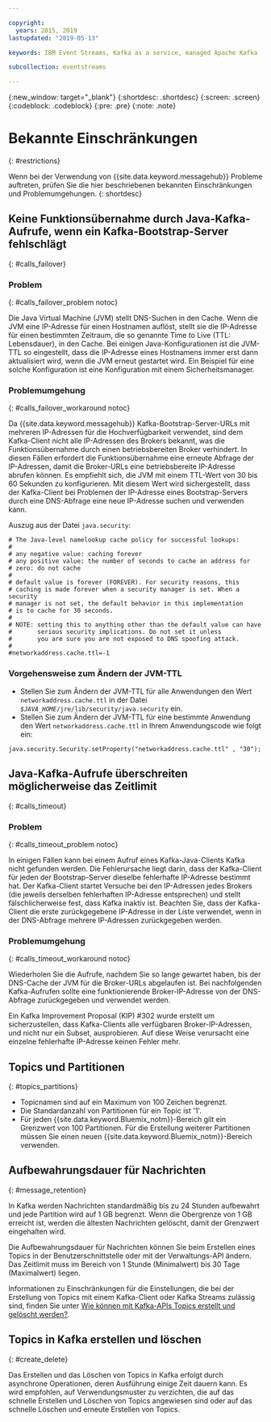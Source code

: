 ```yaml
---

copyright:
  years: 2015, 2019
lastupdated: "2019-05-13"

keywords: IBM Event Streams, Kafka as a service, managed Apache Kafka

subcollection: eventstreams

---
```


{:new_window: target="_blank"}
{:shortdesc: .shortdesc}
{:screen: .screen}
{:codeblock: .codeblock}
{:pre: .pre}
{:note: .note}


# Bekannte Einschränkungen
{: #restrictions}

Wenn bei der Verwendung von {{site.data.keyword.messagehub}} Probleme auftreten, prüfen Sie die hier beschriebenen bekannten Einschränkungen und Problemumgehungen. 
{: shortdesc}

## Keine Funktionsübernahme durch Java-Kafka-Aufrufe, wenn ein Kafka-Bootstrap-Server fehlschlägt
{: #calls_failover}

### Problem
{: #calls_failover_problem notoc}

Die Java Virtual Machine (JVM) stellt DNS-Suchen in den Cache. Wenn die JVM eine IP-Adresse für einen Hostnamen auflöst, stellt sie die IP-Adresse für einen bestimmten Zeitraum, die so genannte Time to Live (TTL: Lebensdauer), in den Cache. Bei einigen Java-Konfigurationen ist die JVM-TTL so eingestellt, dass die IP-Adresse eines Hostnamens immer erst dann aktualisiert wird, wenn die JVM erneut gestartet wird. Ein Beispiel für eine solche Konfiguration ist eine Konfiguration mit einem Sicherheitsmanager.

### Problemumgehung
{: #calls_failover_workaround notoc}

Da {{site.data.keyword.messagehub}} Kafka-Bootstrap-Server-URLs mit mehreren IP-Adressen für die Hochverfügbarkeit verwendet, sind dem Kafka-Client nicht alle IP-Adressen des Brokers bekannt, was die Funktionsübernahme durch einen betriebsbereiten Broker verhindert. In diesen Fällen erfordert die Funktionsübernahme eine erneute Abfrage der IP-Adressen, damit die Broker-URLs eine betriebsbereite IP-Adresse abrufen können. Es empfiehlt sich, die JVM mit einem TTL-Wert von 30 bis 60 Sekunden zu konfigurieren. Mit diesem Wert wird sichergestellt, dass der Kafka-Client bei Problemen der IP-Adresse eines Bootstrap-Servers durch eine DNS-Abfrage eine neue IP-Adresse suchen und verwenden kann.

Auszug aus der Datei <code>java.security</code>: 

```
# The Java-level namelookup cache policy for successful lookups:
#
# any negative value: caching forever
# any positive value: the number of seconds to cache an address for
# zero: do not cache
#
# default value is forever (FOREVER). For security reasons, this
# caching is made forever when a security manager is set. When a security
# manager is not set, the default behavior in this implementation
# is to cache for 30 seconds.
#
# NOTE: setting this to anything other than the default value can have
#       serious security implications. Do not set it unless
#       you are sure you are not exposed to DNS spoofing attack.
#
#networkaddress.cache.ttl=-1
```

### Vorgehensweise zum Ändern der JVM-TTL
* Stellen Sie zum Ändern der JVM-TTL für alle Anwendungen den Wert <code>networkaddress.cache.ttl</code> in der Datei <code><var class="keyword varname">$JAVA_HOME</var>/jre/lib/security/java.security</code> ein.
* Stellen Sie zum Ändern der JVM-TTL für eine bestimmte Anwendung den Wert <code>networkaddress.cache.ttl</code> in Ihrem Anwendungscode wie folgt ein:
```
java.security.Security.setProperty("networkaddress.cache.ttl" , "30");
```

## Java-Kafka-Aufrufe überschreiten möglicherweise das Zeitlimit
{: #calls_timeout}

### Problem
{: #calls_timeout_problem notoc}

In einigen Fällen kann bei einem Aufruf eines Kafka-Java-Clients Kafka nicht gefunden werden. Die Fehlerursache liegt darin, dass der Kafka-Client für jeden der Bootstrap-Server dieselbe fehlerhafte IP-Adresse bestimmt hat. Der Kafka-Client startet Versuche bei den IP-Adressen jedes Brokers (die jeweils derselben fehlerhaften IP-Adresse entsprechen) und stellt fälschlicherweise fest, dass Kafka inaktiv ist. Beachten Sie, dass der Kafka-Client die erste zurückgegebene IP-Adresse in der Liste verwendet, wenn in der DNS-Abfrage mehrere IP-Adressen zurückgegeben werden.

### Problemumgehung
{: #calls_timeout_workaround notoc}

Wiederholen Sie die Aufrufe, nachdem Sie so lange gewartet haben, bis der DNS-Cache der JVM für die Broker-URLs abgelaufen ist. Bei nachfolgenden Kafka-Aufrufen sollte eine funktionierende Broker-IP-Adresse von der DNS-Abfrage zurückgegeben und verwendet werden. 

Ein Kafka Improvement Proposal (KIP) #302 wurde erstellt um sicherzustellen, dass Kafka-Clients alle verfügbaren Broker-IP-Adressen, und nicht nur ein Subset, ausprobieren. Auf diese Weise verursacht eine einzelne fehlerhafte IP-Adresse keinen Fehler mehr.


## Topics und Partitionen
{: #topics_partitions}

*  Topicnamen sind auf ein Maximum von 100 Zeichen begrenzt.
*  Die Standardanzahl von Partitionen für ein Topic ist '1'.
*  Für jeden {{site.data.keyword.Bluemix_notm}}-Bereich gilt ein Grenzwert von 100 Partitionen. Für die
Erstellung weiterer Partitionen müssen Sie einen neuen {{site.data.keyword.Bluemix_notm}}-Bereich verwenden.

<!--following message retention info duplicted in FAQs eventstreams108-->

## Aufbewahrungsdauer für Nachrichten
{: #message_retention}

In Kafka werden Nachrichten standardmäßig bis zu 24 Stunden aufbewahrt und jede Partition wird auf
1 GB begrenzt. Wenn die Obergrenze von 1 GB erreicht ist, werden die ältesten Nachrichten gelöscht, damit
der Grenzwert eingehalten wird.

Die Aufbewahrungsdauer für Nachrichten können Sie beim Erstellen eines Topics
in der Benutzerschnittstelle oder mit der Verwaltungs-API ändern. Das Zeitlimit muss im Bereich von 1 Stunde (Minimalwert) bis
30 Tage (Maximalwert) liegen.

Informationen zu Einschränkungen für die Einstellungen, die bei der Erstellung von Topics mit einem Kafka-Client oder Kafka Streams zulässig sind, finden Sie unter [Wie können mit Kafka-APIs Topics erstellt und gelöscht werden?](/docs/services/EventStreams?topic=eventstreams-faqs#topic_admin).

## Topics in Kafka erstellen und löschen
{: #create_delete}

Das Erstellen und das Löschen von Topics in Kafka erfolgt durch asynchrone Operationen, deren
Ausführung einige Zeit dauern kann. Es wird empfohlen, auf Verwendungsmuster zu verzichten,
die auf das schnelle Erstellen und Löschen von Topics angewiesen sind oder auf das schnelle Löschen
und erneute Erstellen von Topics.

<!--
## Kafka REST API
{: #trouble_rest}

<br/>
**Is this specific to old Standard only? If so I'll move to specific Standard topic.**
{: note}

*  Only the binary-embedded format is supported for requests and
   responses. The Avro and JSON embedded formats are not supported.
*  Concurrent requests are not supported for a consumer instance.
   Read, commit, or delete requests corresponding to a consumer
   instance should be sent only after a response is received for
   any outstanding requests of that instance.

-->
<!--
<br/>
**Is this specific to old Standard only? If so I'll move to specific Standard topic.**
{: note}

## Kafka REST API rate limitation
{: #kafka_rate}

Applications using the Kafka REST API can be subject to rate
limiting for each ApiKey. When this limiting occurs, the API
responds with the following HTTP error:

<code>429 Too Many Requests</code>
{:screen}

If you see this error, wait and submit the request again.

<br/>
**Is this specific to old Standard only? If so I'll move to specific Standard topic.**
{: note}
-->
<!--12/04/18 - Karen: same info duplicated at messagehub108 -->
<!--
## Kafka REST API daily restart
{: #rest_restart}

The Kafka REST API restarts once a day for a short period of
time. During this period, the Kafka REST API might become
unavailable. If this happens, you are recommended to retry your
request. After the REST API has restarted, you will have to
create your Kafka consumer instances again. If this is the case, the
REST API returns the following JSON:

```'{"error_code":40403,"message":"Consumer instance not found."}'
```
{:screen}
-->
<!--
## Kafka high-level consumer API
{: #kafka_consumer}

You cannot use the Apache Kafka 0.8.2 simple or high-level
consumer API with {{site.data.keyword.messagehub}}. Instead, you can use the earliest supported Kafka consumer API, which is 0.10.
-->

